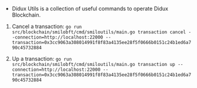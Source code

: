 * Didux Utils is a collection of useful commands to operate Didux Blockchain.


1. Cancel a transaction:
`go run src/blockchain/smilobft/cmd/smiloutils/main.go transaction cancel --connection=http://localhost:22000 --transaction=0x3cc9063a308014991f8f83a4135ee28f5f0666b0151c24b1ed6a790c45732884`

2. Up a transaction:
`go run src/blockchain/smilobft/cmd/smiloutils/main.go transaction up --connection=http://localhost:22000 --transaction=0x3cc9063a308014991f8f83a4135ee28f5f0666b0151c24b1ed6a790c45732884`
